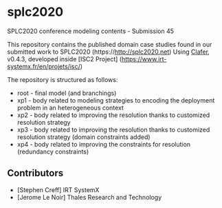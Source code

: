 # splc2020
SPLC2020 conference modeling contents - Submission 45

This repository contains the published domain case studies found in our submitted work to SPLC2020 (https://http://splc2020.net)
Using [Clafer](http://clafer.org), v0.4.3, developed inside [ISC2 Project] (https://www.irt-systemx.fr/en/projets/isc/)

The repository is structured as follows:
* root - final model (and branchings)
* xp1 - body related to modeling strategies to encoding the deployment problem in an heterogeneous context
* xp2 - body related to improving the resolution thanks to customized resolution strategy
* xp3 - body related to improving the resolution thanks to customized resolution strategy (domain constraints added)
* xp4 - body related to improving the constraints for resolution (redundancy constraints)

## Contributors

* [Stephen Creff] IRT SystemX
* [Jerome Le Noir] Thales Research and Technology
